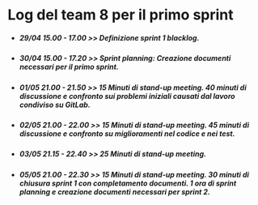 Log del team 8 per il __primo sprint__ 
==============
* ##### __29/04__ *15.00 - 17.00* >> Definizione sprint 1 blacklog.
* ##### __30/04__ *15.00 - 17.20* >> __Sprint planning__: Creazione documenti necessari per il primo sprint.
* ##### __01/05__ *21.00 - 21.50* >> 15 Minuti di stand-up meeting. 40 minuti di discussione e confronto sui problemi iniziali causati dal lavoro condiviso su GitLab.
* ##### __02/05__ *21.00 - 22.00* >> 15 Minuti di stand-up meeting. 45 minuti di discussione e confronto su miglioramenti nel codice e nei test.
* ##### __03/05__ *21.15 - 22.40* >> 25 Minuti di stand-up meeting.
* ##### __05/05__ *21.00 - 22.30* >> 15 Minuti di stand-up meeting. 30 minuti di chiusura sprint 1 con completamento documenti. 1 ora di sprint planning e creazione documenti necessari per sprint 2.
